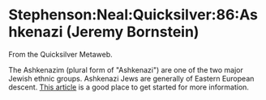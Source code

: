 
# Stephenson:Neal:Quicksilver:86:Ashkenazi (Jeremy Bornstein)

From the Quicksilver Metaweb.

The Ashkenazim (plural form of "Ashkenazi") are one of the two major Jewish ethnic groups. Ashkenazi Jews are generally of Eastern European descent. [This article](/http-www-us-israel-org-jsource-judaism-ashkenazim-html) is a good place to get started for more information.
